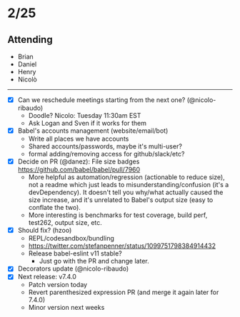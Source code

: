 # 2/25

## Attending

- Brian
- Daniel
- Henry
- Nicolò

---

- [x] Can we reschedule meetings starting from the next one? (@nicolo-ribaudo)
  - Doodle? Nicolo: Tuesday 11:30am EST
  - Ask Logan and Sven if it works for them
- [x] Babel's accounts management (website/email/bot)
  - Write all places we have accounts
  - Shared accounts/passwords, maybe it's multi-user?
  - formal adding/removing access for github/slack/etc?
- [x] Decide on PR (@danez): File size badges https://github.com/babel/babel/pull/7960
  - More helpful as automation/regression (actionable to reduce size), not a readme which just leads to misunderstanding/confusion (it's a devDependency). It doesn't tell you why/what actually caused the size increase, and it's unrelated to Babel's output size (easy to conflate the two).
  - More interesting is benchmarks for test coverage, build perf, test262, output size, etc.
- [x] Should fix? (hzoo)
  - REPL/codesandbox/bundling
  - https://twitter.com/stefanpenner/status/1099751798384914432
  - Release babel-eslint v11 stable?
    - Just go with the PR and change later.
- [x] Decorators update (@nicolo-ribaudo)
- [x] Next release: v7.4.0
  - Patch version today
  - Revert parenthesized expression PR (and merge it again later for 7.4.0)
  - Minor version next weeks

